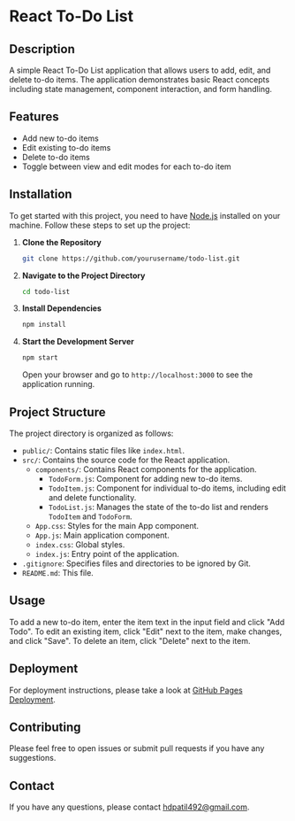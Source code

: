 # React To-Do List

## Description

A simple React To-Do List application that allows users to add, edit, and delete to-do items. The application demonstrates basic React concepts including state management, component interaction, and form handling.

## Features

- Add new to-do items
- Edit existing to-do items
- Delete to-do items
- Toggle between view and edit modes for each to-do item

## Installation

To get started with this project, you need to have [Node.js](https://nodejs.org/) installed on your machine. Follow these steps to set up the project:

1. **Clone the Repository**

   ```bash
   git clone https://github.com/yourusername/todo-list.git
   ```

2. **Navigate to the Project Directory**

   ```bash
   cd todo-list
   ```

3. **Install Dependencies**

   ```bash
   npm install
   ```

4. **Start the Development Server**

   ```bash
   npm start
   ```

   Open your browser and go to `http://localhost:3000` to see the application running.

## Project Structure

The project directory is organized as follows:

- `public/`: Contains static files like `index.html`.
- `src/`: Contains the source code for the React application.
  - `components/`: Contains React components for the application.
    - `TodoForm.js`: Component for adding new to-do items.
    - `TodoItem.js`: Component for individual to-do items, including edit and delete functionality.
    - `TodoList.js`: Manages the state of the to-do list and renders `TodoItem` and `TodoForm`.
  - `App.css`: Styles for the main App component.
  - `App.js`: Main application component.
  - `index.css`: Global styles.
  - `index.js`: Entry point of the application.
- `.gitignore`: Specifies files and directories to be ignored by Git.
- `README.md`: This file.

## Usage

To add a new to-do item, enter the item text in the input field and click "Add Todo". To edit an existing item, click "Edit" next to the item, make changes, and click "Save". To delete an item, click "Delete" next to the item.

## Deployment

For deployment instructions, please take a look at [GitHub Pages Deployment](https://create-react-app.dev/docs/deployment/#github-pages).

## Contributing

Please feel free to open issues or submit pull requests if you have any suggestions.

## Contact

If you have any questions, please contact [hdpatil492@gmail.com](mailto:hdpatil492@gmail.com).
